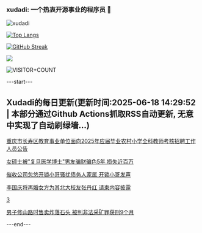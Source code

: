### xudadi: 一个热衷开源事业的程序员 👋

![xudadi](https://github-readme-stats-git-masterorgs-github-readme-stats-team.vercel.app/api?username=xudadi)

[![Top Langs](https://github-readme-stats.vercel.app/api/top-langs/?username=xudadi)](https://github.com/anuraghazra/github-readme-stats)

[![GitHub Streak](https://streak-stats.demolab.com?user=xudadi&locale=zh_Hans)](https://git.io/streak-stats)

![](https://raw.githubusercontent.com/xudadi/xudadi/main/assets/github-contribution-grid-snake.svg)

![VISITOR+COUNT](https://komarev.com/ghpvc/?username=xudadi&label=VISITOR+COUNT)


---start---

## Xudadi的每日更新(更新时间:2025-06-18 14:29:52 | 本部分通过Github Actions抓取RSS自动更新, 无意中实现了自动刷绿墙...)

[重庆市长寿区教育事业单位面向2025年应届毕业农村小学全科教师考核招聘工作人员公告](https://www.gongkaoleida.com/article/2458530)

[女硕士被"复旦医学博士"男友骗财骗色5年 损失近百万](https://m.163.com/news/article/K2BDV5NT0514R9OJ.html)

[催收公司忽悠开锁小哥骚扰债务人家属 开锁小哥发声](https://m.163.com/news/article/K29FTUN2053469LG.html)

[李国庆将再婚女方为其北大校友张丹红 请柬内容披露](https://m.163.com/news/article/K2BA37B305561G0D.html)

[3](https://m.163.com/touch/news/sub/domestic)

[男子修山路时售卖炸落石头 被判非法采矿罪获刑9个月](https://m.163.com/news/article/K2B1LRDV0514R9P4.html)

---end---
